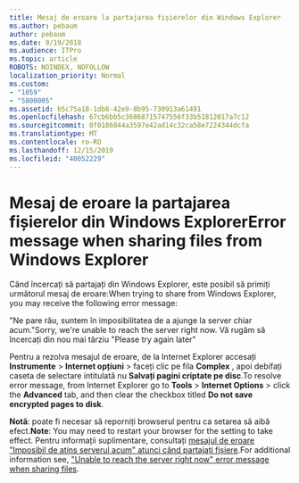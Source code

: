 ```yaml
---
title: Mesaj de eroare la partajarea fișierelor din Windows Explorer
ms.author: pebaum
author: pebaum
ms.date: 9/19/2018
ms.audience: ITPro
ms.topic: article
ROBOTS: NOINDEX, NOFOLLOW
localization_priority: Normal
ms.custom:
- "1059"
- "5800005"
ms.assetid: b5c75a18-1db8-42e9-8b95-730913a61491
ms.openlocfilehash: 67cb6bb5c36868715747556f33b51812017a7c12
ms.sourcegitcommit: 0f0186044a3597e42ad14c32ca58e7224344dcfa
ms.translationtype: MT
ms.contentlocale: ro-RO
ms.lasthandoff: 12/15/2019
ms.locfileid: "40052229"
---
```

# <a name="error-message-when-sharing-files-from-windows-explorer"></a><span data-ttu-id="5fcf4-102">Mesaj de eroare la partajarea fișierelor din Windows Explorer</span><span class="sxs-lookup"><span data-stu-id="5fcf4-102">Error message when sharing files from Windows Explorer</span></span>

<span data-ttu-id="5fcf4-103">Când încercați să partajați din Windows Explorer, este posibil să primiți următorul mesaj de eroare:</span><span class="sxs-lookup"><span data-stu-id="5fcf4-103">When trying to share from Windows Explorer, you may receive the following error message:</span></span>
  
<span data-ttu-id="5fcf4-104">"Ne pare rău, suntem în imposibilitatea de a ajunge la server chiar acum.</span><span class="sxs-lookup"><span data-stu-id="5fcf4-104">"Sorry, we're unable to reach the server right now.</span></span> <span data-ttu-id="5fcf4-105">Vă rugăm să încercați din nou mai târziu "</span><span class="sxs-lookup"><span data-stu-id="5fcf4-105">Please try again later"</span></span>
  
<span data-ttu-id="5fcf4-106">Pentru a rezolva mesajul de eroare, de la Internet Explorer accesați **Instrumente** \> **Internet opțiuni** \> faceți clic pe fila **Complex** , apoi debifați caseta de selectare intitulată nu **Salvați pagini criptate pe disc**.</span><span class="sxs-lookup"><span data-stu-id="5fcf4-106">To resolve error message, from Internet Explorer go to **Tools** \> **Internet Options** \> click the **Advanced** tab, and then clear the checkbox titled **Do not save encrypted pages to disk**.</span></span>
  
 <span data-ttu-id="5fcf4-107">**Notă**: poate fi necesar să reporniți browserul pentru ca setarea să aibă efect.</span><span class="sxs-lookup"><span data-stu-id="5fcf4-107">**Note**: You may need to restart your browser for the setting to take effect.</span></span> <span data-ttu-id="5fcf4-108">Pentru informații suplimentare, consultați [mesajul de eroare "Imposibil de atins serverul acum" atunci când partajați fișiere](https://go.microsoft.com/fwlink/?linkid=2022914).</span><span class="sxs-lookup"><span data-stu-id="5fcf4-108">For additional information see, ["Unable to reach the server right now" error message when sharing files](https://go.microsoft.com/fwlink/?linkid=2022914).</span></span>
  